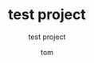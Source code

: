 ---
  audience: 
    - "primary"
    - "high_school"
  author: "tom"
  description: "test project"
  difficulty: "intermediate"
  date_posted: "2020-10-28"
  osm_username: "tgertin"
  filename: "None"
  video_link: "https://www.youtube.com/watch?v=ccSa83-EogE"
  group: ""
  layout: "project"
  preparation_time: "two_to_four_hours"
  project_time: 
    - "more_than_one_day"
    - "flexible"
  subtitle: "test project"
  tags: 
    - "Historical"
    - "test"
  thumbnail: "1603930373217-cat1.png"
  title: "test project"
  type: "mobile"
  url: "2020-10-28-714834"

---